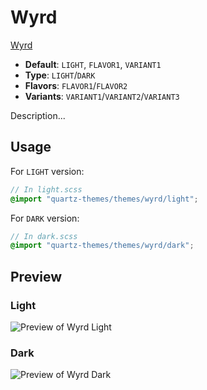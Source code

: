 # Wyrd

[Wyrd](https://github.com/curio-heart)

- **Default**: `LIGHT`, `FLAVOR1`, `VARIANT1`
- **Type**: `LIGHT`/`DARK`
- **Flavors**: `FLAVOR1`/`FLAVOR2`
- **Variants**: `VARIANT1`/`VARIANT2`/`VARIANT3`

Description...

## Usage

For `LIGHT` version:

```scss
// In light.scss
@import "quartz-themes/themes/wyrd/light";
```

For `DARK` version:

```scss
// In dark.scss
@import "quartz-themes/themes/wyrd/dark";
```

## Preview

### Light

![Preview of Wyrd Light](preview-light.png)

### Dark

![Preview of Wyrd Dark](preview-dark.png)
